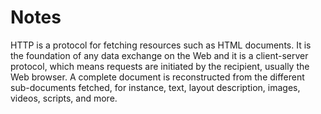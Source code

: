 # Notes

HTTP is a protocol for fetching resources such as HTML documents.
It is the foundation of any data exchange on the Web and it is a client-server protocol,
which means requests are initiated by the recipient, usually the Web browser.
A complete document is reconstructed from the different sub-documents fetched,
for instance, text, layout description, images, videos, scripts, and more.
